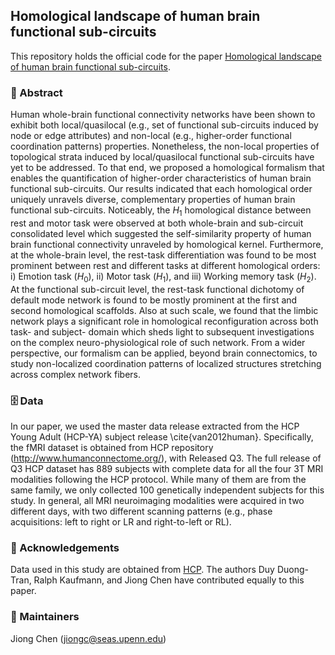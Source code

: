 ## Homological landscape of human brain functional sub-circuits

This repository holds the official code for the paper [Homological landscape of human brain functional sub-circuits](https://www.biorxiv.org/content/10.1101/2023.12.22.573062v1.abstract). 

### 🎯 Abstract
Human whole-brain functional connectivity networks have been shown to exhibit both local/quasilocal (e.g., set of functional sub-circuits induced by node or edge attributes) and non-local (e.g., higher-order functional coordination patterns) properties. Nonetheless, the non-local properties of topological strata induced by local/quasilocal functional sub-circuits have yet to be addressed. To that end, we proposed a homological formalism that enables the quantification of higher-order characteristics of human brain functional sub-circuits. Our results indicated that each homological order uniquely unravels diverse, complementary properties of human brain functional sub-circuits. Noticeably, the $H_1$ homological distance between rest and motor task were observed at both whole-brain and sub-circuit consolidated level which suggested the self-similarity property of human brain functional connectivity unraveled by homological kernel. Furthermore, at the whole-brain level, the rest-task differentiation was found to be most prominent between rest and different tasks at different homological orders: i) Emotion task ($H_0$), ii) Motor task ($H_1$), and iii) Working memory task ($H_2$). At the functional sub-circuit level, the rest-task functional dichotomy of default mode network is found to be mostly prominent at the first and second homological scaffolds. Also at such scale, we found that the limbic network plays a significant role in homological reconfiguration across both task- and subject- domain which sheds light to subsequent investigations on the complex neuro-physiological role of such network. From a wider perspective, our formalism can be applied, beyond brain connectomics, to study non-localized coordination patterns of localized structures stretching across complex network fibers.

### 🗄️ Data
In our paper, we used the master data release extracted from the HCP Young Adult (HCP-YA) subject release \cite{van2012human}. Specifically, the fMRI dataset is obtained from  HCP repository (http://www.humanconnectome.org/), with Released Q3. The full release of Q3 HCP dataset has 889 subjects with complete data for all the four 3T MRI modalities following the HCP protocol. While many of them are from the same family, we only collected 100 genetically independent subjects for this study. In general, all MRI neuroimaging modalities were acquired in two different days, with two different scanning patterns (e.g., phase acquisitions: left to right or LR and right-to-left or RL).

### 🤝 Acknowledgements
Data used in this study are obtained from [HCP](http://www.humanconnectome.org/). The authors Duy Duong-Tran, Ralph Kaufmann, and Jiong Chen have contributed equally to this paper.

### 📨 Maintainers
Jiong Chen (jiongc@seas.upenn.edu)
